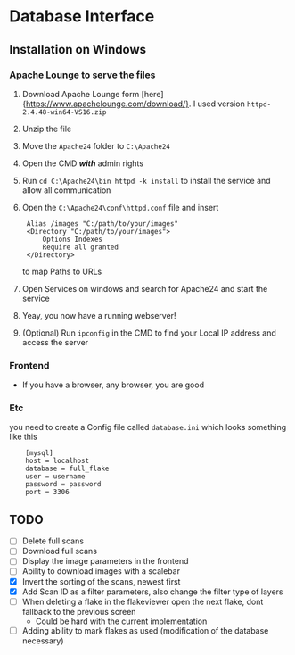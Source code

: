 # Database Interface

## Installation on Windows

### Apache Lounge to serve the files

1. Download Apache Lounge form [here]{https://www.apachelounge.com/download/}. I used version `httpd-2.4.48-win64-VS16.zip`
2. Unzip the file
3. Move the `Apache24` folder to `C:\Apache24`
4. Open the CMD __*with*__ admin rights
5. Run `cd C:\Apache24\bin httpd -k install` to install the service and allow all communication
6. Open the `C:\Apache24\conf\httpd.conf` file and insert
 
        Alias /images "C:/path/to/your/images"
        <Directory "C:/path/to/your/images">
            Options Indexes
            Require all granted
        </Directory>

    to map Paths to URLs

7. Open Services on windows and search for Apache24 and start the service
8. Yeay, you now have a running webserver!
9. (Optional) Run `ipconfig` in the CMD to find your Local IP address and access the server

### Frontend

- If you have a browser, any browser, you are good

### Etc

you need to create a Config file called `database.ini` which looks something like this

        [mysql]
        host = localhost
        database = full_flake
        user = username
        password = password
        port = 3306

## TODO

- [ ] Delete full scans
- [ ] Download full scans
- [ ] Display the image parameters in the frontend
- [ ] Ability to download images with a scalebar
- [x] Invert the sorting of the scans, newest first
- [x] Add Scan ID as a filter parameters, also change the filter type of layers
- [ ] When deleting a flake in the flakeviewer open the next flake, dont fallback to the previous screen
  - Could be hard with the current implementation
- [ ] Adding ability to mark flakes as used (modification of the database necessary)
